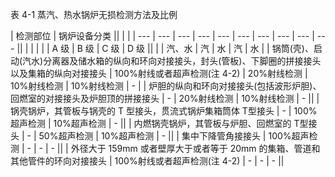 表 4-1 蒸汽、热水锅炉无损检测方法及比例

| 检测部位 | 锅炉设备分类 || | | | 
 --- | --- | --- | --- | --- | --- | --- | --- 
| --- | --- || | | | 
|  | A 级 | B 级 | C 级 | D 级 || 
|  | 汽、水 | 汽 | 水 | 汽 | 水 |
| 锅筒(壳)、启动(汽水)分离器及储水箱的纵向和环向对接接头，封头(管板)、下脚圈的拼接接头以及集箱的纵向对接接头 | 100%射线或者超声检测(注 4-2) | 20%射线检测 | 10%射线检测 | 10%射线检测 | - |
| 炉胆的纵向和环向对接接头(包括波形炉胆)、回燃室的对接接头及炉胆顶的拼接接头 | - | 20%射线检测 | 10%射线检测 | - || 
| 锅壳锅炉，其管板与锅壳的 T 型接头，贯流式锅炉集箱筒体 T型接头 | - | 100%超声检测 | 10%超声检测 | - || 
| 内燃锅壳锅炉，其管板与炉胆、回燃室的 T型接头 | - | 50%超声检测 | 10%超声检测 | - || 
| 集中下降管角接接头 | 100%超声检测 | - | - | - || 
| 外径大于 159mm 或者壁厚大于或者等于 20mm 的集箱、管道和其他管件的环向对接接头 | 100%射线或者超声检测(注 4-2) | - | - | - || 
